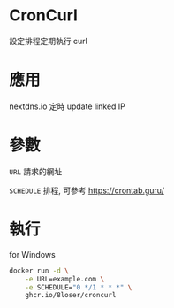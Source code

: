 # CronCurl

設定排程定期執行 curl

# 應用
nextdns.io 定時 update linked IP 

# 參數
`URL` 請求的網址

`SCHEDULE` 排程, 可參考 https://crontab.guru/

# 執行
for Windows

```bash
docker run -d \
    -e URL=example.com \
    -e SCHEDULE="0 */1 * * *" \
    ghcr.io/8loser/croncurl
```
